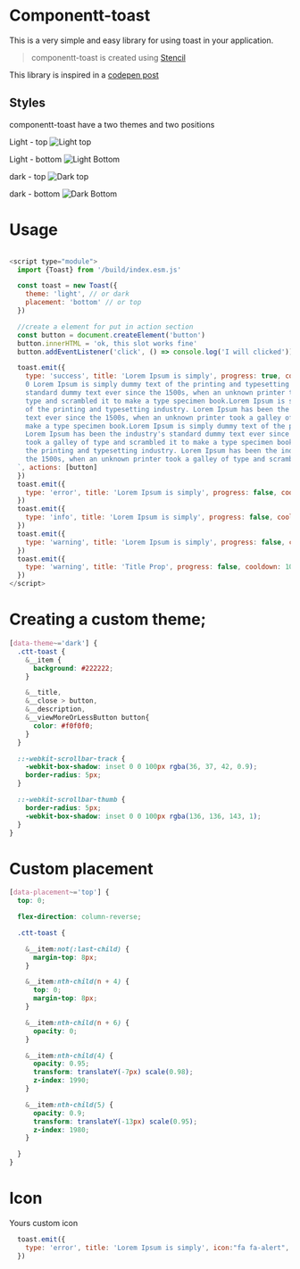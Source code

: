 # Componentt-toast

This is a very simple and easy library for using toast in your application. 
 
> componentt-toast is created using [Stencil](https://stenciljs.com/) 

This library is inspired in a [codepen post](https://codepen.io/mtsgeneroso/pen/JVWqKe)


## Styles
componentt-toast have a two themes and two positions

Light - top
![Light top](readme-images/light-top.png)

Light - bottom 
![Light Bottom](readme-images/light-bottom.png)


dark - top
![Dark top](readme-images/dark-top.png)

dark - bottom 
![Dark Bottom](readme-images/dark-bottom.png)


# Usage

```js

<script type="module">
  import {Toast} from '/build/index.esm.js'

  const toast = new Toast({
    theme: 'light', // or dark
    placement: 'bottom' // or top
  })

  //create a element for put in action section   
  const button = document.createElement('button')
  button.innerHTML = 'ok, this slot works fine'
  button.addEventListener('click', () => console.log('I will clicked'))

  toast.emit({
    type: 'success', title: 'Lorem Ipsum is simply', progress: true, cooldown: 100000, description: `
    0 Lorem Ipsum is simply dummy text of the printing and typesetting industry. Lorem Ipsum has been the industry's
    standard dummy text ever since the 1500s, when an unknown printer took a galley of
    type and scrambled it to make a type specimen book.Lorem Ipsum is simply dummy text
    of the printing and typesetting industry. Lorem Ipsum has been the industry's standard dumm
    text ever since the 1500s, when an unknown printer took a galley of type and scrambled it to
    make a type specimen book.Lorem Ipsum is simply dummy text of the printing and typesetting industry.
    Lorem Ipsum has been the industry's standard dummy text ever since the 1500s, when an unknown printer
    took a galley of type and scrambled it to make a type specimen book.Lorem Ipsum is simply dummy text of
    the printing and typesetting industry. Lorem Ipsum has been the industry's standard dummy text ever since
    the 1500s, when an unknown printer took a galley of type and scrambled it to make a type specimen book.
  `, actions: [button]
  })
  toast.emit({
    type: 'error', title: 'Lorem Ipsum is simply', progress: false, cooldown: 100000, actions: [button]
  })
  toast.emit({
    type: 'info', title: 'Lorem Ipsum is simply', progress: false, cooldown: 100000
  })
  toast.emit({
    type: 'warning', title: 'Lorem Ipsum is simply', progress: false, cooldown: 100000, actions: [button]
  })
  toast.emit({
    type: 'warning', title: 'Title Prop', progress: false, cooldown: 100000
  })
</script>
```

# Creating a custom theme;
```css
[data-theme~='dark'] {
  .ctt-toast {
    &__item {
      background: #222222;
    }

    &__title,
    &__close > button,
    &__description,
    &__viewMoreOrLessButton button{
      color: #f0f0f0;
    }
  }

  ::-webkit-scrollbar-track {
    -webkit-box-shadow: inset 0 0 100px rgba(36, 37, 42, 0.9);
    border-radius: 5px;
  }

  ::-webkit-scrollbar-thumb {
    border-radius: 5px;
    -webkit-box-shadow: inset 0 0 100px rgba(136, 136, 143, 1);
  }
}
```
# Custom placement
```css
[data-placement~='top'] {
  top: 0;

  flex-direction: column-reverse;

  .ctt-toast {

    &__item:not(:last-child) {
      margin-top: 8px;
    }

    &__item:nth-child(n + 4) {
      top: 0;
      margin-top: 8px;
    }

    &__item:nth-child(n + 6) {
      opacity: 0;
    }

    &__item:nth-child(4) {
      opacity: 0.95;
      transform: translateY(-7px) scale(0.98);
      z-index: 1990;
    }

    &__item:nth-child(5) {
      opacity: 0.9;
      transform: translateY(-13px) scale(0.95);
      z-index: 1980;
    }

  }
}
```

# Icon

Yours custom icon 

```js
  toast.emit({
    type: 'error', title: 'Lorem Ipsum is simply', icon:"fa fa-alert", progress: false, cooldown: 100000, actions: [button]
  })
```
